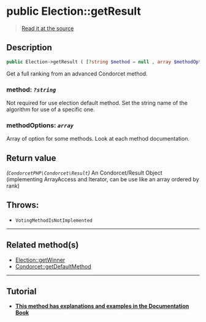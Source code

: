 # public Election::getResult

> [Read it at the source](https://github.com/julien-boudry/Condorcet/blob/master/src/ElectionProcess/ResultsProcess.php#L52)

## Description    

```php
public Election->getResult ( [?string $method = null , array $methodOptions = []] ): CondorcetPHP\Condorcet\Result
```

Get a full ranking from an advanced Condorcet method.
    

### **method:** *`?string`*   
Not required for use election default method. Set the string name of the algorithm for use of a specific one.    


### **methodOptions:** *`array`*   
Array of option for some methods. Look at each method documentation.    


## Return value   

*(`CondorcetPHP\Condorcet\Result`)* An Condorcet/Result Object (implementing ArrayAccess and Iterator, can be use like an array ordered by rank)



## Throws:   

* ```VotingMethodIsNotImplemented``` 

---------------------------------------

## Related method(s)      

* [Election::getWinner](/Docs/api-reference/Election%20Class/Election--getWinner.md)    
* [Condorcet::getDefaultMethod](/Docs/api-reference/Condorcet%20Class/Condorcet--getDefaultMethod.md)    

---------------------------------------

## Tutorial

* **[This method has explanations and examples in the Documentation Book](https://www.condorcet.io/3.AsPhpLibrary/6.Results/2.FullRanking)**    
